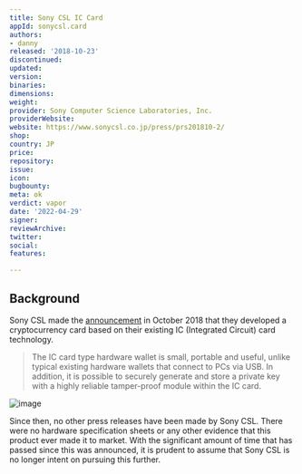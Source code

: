 ```yaml
---
title: Sony CSL IC Card
appId: sonycsl.card
authors:
- danny
released: '2018-10-23'
discontinued: 
updated: 
version: 
binaries: 
dimensions: 
weight: 
provider: Sony Computer Science Laboratories, Inc.
providerWebsite: 
website: https://www.sonycsl.co.jp/press/prs201810-2/
shop: 
country: JP
price: 
repository: 
issue: 
icon: 
bugbounty: 
meta: ok
verdict: vapor
date: '2022-04-29'
signer: 
reviewArchive: 
twitter: 
social: 
features: 

---
```


## Background 

Sony CSL made the [announcement](https://www.sonycsl.co.jp/press/prs201810-2/) in October 2018 that they developed a cryptocurrency card based on their existing IC (Integrated Circuit) card technology.

> The IC card type hardware wallet is small, portable and useful, unlike typical existing hardware wallets that connect to PCs via USB. In addition, it is possible to securely generate and store a private key with a highly reliable tamper-proof module within the IC card.

![image](https://www.sonycsl.co.jp/wp-content/uploads/2018/10/prs201810-2_IC_card_en.png)

Since then, no other press releases have been made by Sony CSL. There were no hardware specification sheets or any other evidence that this product ever made it to market. With the significant amount of time that has passed since this was announced, it is prudent to assume that Sony CSL is no longer intent on pursuing this further.